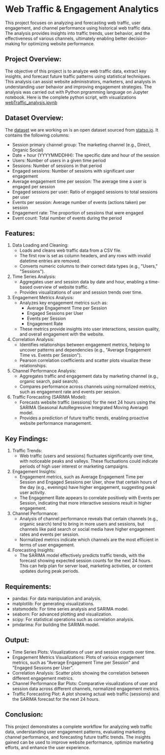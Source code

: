 # Web Traffic & Engagement Analytics
This project focuses on analyzing and forecasting web traffic, user engagement, and channel performance using historical web traffic data. The analysis provides insights into traffic trends, user behavior, and the effectiveness of various channels, ultimately enabling better decision-making for optimizing website performance.

## Project Overview:
The objective of this project is to analyze web traffic data, extract key insights, and forecast future traffic patterns using statistical techniques. This analysis can assist website administrators, marketers, and analysts in understanding user behavior and improving engagement strategies.
The analysis was carried out with Python prgramming language on Jupyter notebook. Here is the complete python script, with visualizations [webTraffic_analysis.ipynb](https://github.com/tamunoWoks/website_performance_analysis/blob/main/webTraffic_analysis.ipynb)

## Dataset Overview:
The [dataset](https://statso.io/website-performance-case-study/) we are working on is an open dataset sourced from [statso.io](statso.io). It contains the following columns:
- Session primary channel group: The marketing channel (e.g., Direct, Organic Social)
- Date + hour (YYYYMMDDHH): The specific date and hour of the session
- Users: Number of users in a given time period
- Sessions: Number of sessions in that period
- Engaged sessions: Number of sessions with significant user engagement
- Average engagement time per session: The average time a user is engaged per session
- Engaged sessions per user: Ratio of engaged sessions to total sessions per user
- Events per session: Average number of events (actions taken) per session
- Engagement rate: The proportion of sessions that were engaged
- Event count: Total number of events during the period

## Features:
1. Data Loading and Cleaning:
    - Loads and cleans web traffic data from a CSV file.
    - The first row is set as column headers, and any rows with invalid datetime entries are removed.
    - Converts numeric columns to their correct data types (e.g., "Users," "Sessions").
2. Time Series Analysis:
    - Aggregates user and session data by date and hour, enabling a time-based overview of website traffic.
    - Provides visualizations of user and session trends over time.
3. Engagement Metrics Analysis:
    - Analyzes key engagement metrics such as:
      - Average Engagement Time per Session
      - Engaged Sessions per User
      - Events per Session
      - Engagement Rate
    - These metrics provide insights into user interactions, session quality, and overall engagement with the website.
4. Correlation Analysis:
    - Identifies relationships between engagement metrics, helping to uncover patterns and dependencies (e.g., "Average Engagement Time vs. Events per Session").
    - Pearson correlation coefficients and scatter plots visualize these relationships.
5. Channel Performance Analysis:
    - Aggregates traffic and engagement data by marketing channel (e.g., organic search, paid search).
    - Compares performance across channels using normalized metrics, such as engagement rate and events per session.
6. Traffic Forecasting (SARIMA Model):
    - Forecasts website traffic (sessions) for the next 24 hours using the SARIMA (Seasonal AutoRegressive Integrated Moving Average) model.
    - Provides a prediction of future traffic trends, enabling proactive website performance management.
  
## Key Findings:
1. Traffic Trends:
   - Web traffic (users and sessions) fluctuates significantly over time, with noticeable peaks and valleys. These fluctuations could indicate periods of high user interest or marketing campaigns.
2. Engagement Insights:
   - Engagement metrics, such as Average Engagement Time per Session and Engaged Sessions per User, show that certain hours of the day (e.g., evenings) have higher engagement, suggesting peak user activity.
   - The Engagement Rate appears to correlate positively with Events per Session, indicating that more interactive sessions result in higher engagement.
3. Channel Performance:
   - Analysis of channel performance reveals that certain channels (e.g., organic search) tend to bring in more users and sessions, but channels like paid search or social media have higher engagement rates and events per session.
    - Normalized metrics indicate which channels are the most efficient in terms of user engagement.
4. Forecasting Insights:
   - The SARIMA model effectively predicts traffic trends, with the forecast showing expected session counts for the next 24 hours. This can help plan for server load, marketing activities, or content updates during peak periods.

## Requirements:
- pandas: For data manipulation and analysis.
- matplotlib: For generating visualizations.
- statsmodels: For time series analysis and SARIMA model.
- seaborn: For advanced plotting and visualization.
- scipy: For statistical operations such as correlation analysis.
- pmdarima: For building the SARIMA model.

## Output:
- Time Series Plots: Visualizations of user and session counts over time.
- Engagement Metrics Visualizations: Plots of various engagement metrics, such as "Average Engagement Time per Session" and "Engaged Sessions per User".
- Correlation Analysis: Scatter plots showing the correlation between different engagement metrics.
- Channel Performance Bar Plots: Comparative visualizations of user and session data across different channels, normalized engagement metrics.
- Traffic Forecasting Plot: A plot showing actual web traffic (sessions) and the SARIMA forecast for the next 24 hours.

## Conclusion:
This project demonstrates a complete workflow for analyzing web traffic data, understanding user engagement patterns, evaluating marketing channel performance, and forecasting future traffic trends. The insights gained can be used to improve website performance, optimize marketing efforts, and enhance the user experience.

